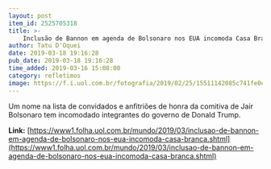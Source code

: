 ```yaml
---
layout: post
item_id: 2525705318
title: >-
    Inclusão de Bannon em agenda de Bolsonaro nos EUA incomoda Casa Branca
author: Tatu D'Oquei
date: 2019-03-18 19:16:28
pub_date: 2019-03-18 19:16:28
time_added: 2019-03-16 15:08:00
category: refletimos
image: https://f.i.uol.com.br/fotografia/2019/02/25/15511142085c741fe0ebcf8_1551114208_3x2_xl.jpg
---
```


Um nome na lista de convidados e anfitriões de honra da comitiva de Jair Bolsonaro tem incomodado integrantes do governo de Donald Trump.

**Link:** [https://www1.folha.uol.com.br/mundo/2019/03/inclusao-de-bannon-em-agenda-de-bolsonaro-nos-eua-incomoda-casa-branca.shtml](https://www1.folha.uol.com.br/mundo/2019/03/inclusao-de-bannon-em-agenda-de-bolsonaro-nos-eua-incomoda-casa-branca.shtml)

